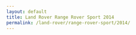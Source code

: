 ```yaml
---
layout: default
title: Land Rover Range Rover Sport 2014
permalink: /land-rover/range-rover-sport/2014/
---
```

